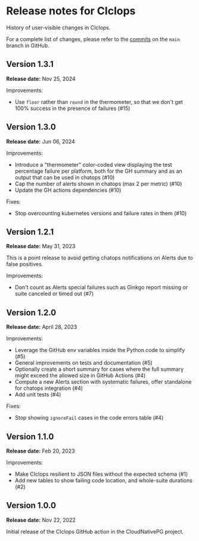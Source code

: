 # Release notes for CIclops

History of user-visible changes in CIclops.

For a complete list of changes, please refer to the
[commits](https://github.com/cloudnative-pg/ciclops/commits/main)
on the `main` branch in GitHub.

## Version 1.3.1

**Release date:** Nov 25, 2024

Improvements:

- Use `floor` rather than `round` in the thermometer, so that we don't get 100%
  success in the presence of failures (#15)

## Version 1.3.0

**Release date:** Jun 06, 2024

Improvements:

- Introduce a "thermometer" color-coded view displaying the test percentage
  failure per platform, both for the GH summary and as an output that can
  be used in chatops (#10)
- Cap the number of alerts shown in chatops (max 2 per metric) (#10)
- Update the GH actions dependencies (#10)

Fixes:

- Stop overcounting kubernetes versions and failure rates in them (#10)

## Version 1.2.1

**Release date:** May 31, 2023

This is a point release to avoid getting chatops notifications
on Alerts due to false positives.

Improvements:

- Don't count as Alerts special failures such as Ginkgo report missing or suite
  canceled or timed out (#7)

## Version 1.2.0

**Release date:** April 28, 2023

Improvements:

- Leverage the GitHub env variables inside the Python code to simplify (#5)
- General improvements on tests and documentation (#5)
- Optionally create a short summary for cases where the full summary might
  exceed the allowed size in GitHub Actions (#4)
- Compute a new Alerts section with systematic failures, offer standalone for
  chatops integration (#4)
- Add unit tests (#4)

Fixes:

- Stop showing `ignoreFail` cases in the code errors table (#4)

## Version 1.1.0

**Release date:** Feb 20, 2023

Improvements:

- Make CIclops resilient to JSON files without the expected schema (#1)
- Add new tables to show failing code location, and whole-suite durations (#2)

## Version 1.0.0

**Release date:** Nov 22, 2022

Initial release of the CIclops GitHub action in the CloudNativePG project.
